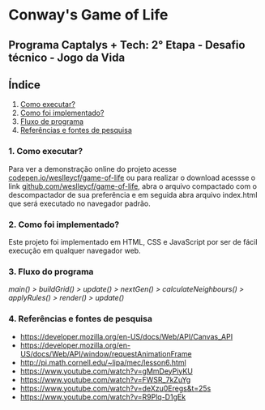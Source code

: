 # Conway's Game of Life

## Programa Captalys + Tech: 2° Etapa - Desafio técnico - Jogo da Vida

## **Índice**


1. [Como executar?](#como-executar) 
2. [Como foi implementado?](#implementação)
3. [Fluxo de programa](#fluxo)
4. [Referências e fontes de pesquisa](#fontes)


### **1. Como executar?** <a id="como-executar"></a>

Para ver a demonstração online do projeto acesse [codepen.io/weslleycf/game-of-life](https://codepen.io/weslleydocati/project/editor/DQQgJg) ou para realizar o download acessse o link [github.com/weslleycf/game-of-life](https://github.com/weslleycf/game-of-life/archive/refs/heads/main.zip), abra o arquivo compactado com o descompactador de sua preferência e em seguida abra arquivo index.html que será executado no navegador padrão.

### **2. Como foi implementado?** <a id="implementação"></a>

Este projeto foi implementado em HTML, CSS e JavaScript por ser de fácil execução em qualquer navegador web.

### **3. Fluxo do programa** <a id="fluxo"></a>

_main() > buildGrid() > update() > nextGen() > calculateNeighbours() > applyRules() > render() > update()_


### **4. Referências e fontes de pesquisa** <a id="fontes"></a>

- https://developer.mozilla.org/en-US/docs/Web/API/Canvas_API
- https://developer.mozilla.org/en-US/docs/Web/API/window/requestAnimationFrame
- http://pi.math.cornell.edu/~lipa/mec/lesson6.html
- https://www.youtube.com/watch?v=gMmDeyPiyKU
- https://www.youtube.com/watch?v=FWSR_7kZuYg
- https://www.youtube.com/watch?v=deXzu0Eregs&t=25s
- https://www.youtube.com/watch?v=R9Plq-D1gEk







